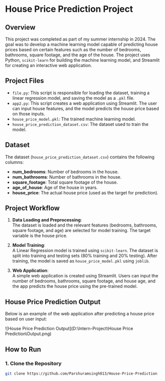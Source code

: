 # House Price Prediction Project

## Overview
This project was completed as part of my summer internship in 2024. The goal was to develop a machine learning model capable of predicting house prices based on certain features such as the number of bedrooms, bathrooms, square footage, and the age of the house. The project uses Python, `scikit-learn` for building the machine learning model, and Streamlit for creating an interactive web application.

## Project Files
- `file.py`: This script is responsible for loading the dataset, training a linear regression model, and saving the model as a `.pkl` file.
- `app2.py`: This script creates a web application using Streamlit. The user can input house features, and the model predicts the house price based on those inputs.
- `house_price_model.pkl`: The trained machine learning model.
- `house_price_prediction_dataset.csv`: The dataset used to train the model.

## Dataset
The dataset (`house_price_prediction_dataset.csv`) contains the following columns:
- **num_bedrooms**: Number of bedrooms in the house.
- **num_bathrooms**: Number of bathrooms in the house.
- **square_footage**: Total square footage of the house.
- **age_of_house**: Age of the house in years.
- **house_price**: The actual house price (used as the target for prediction).

## Project Workflow

1. **Data Loading and Preprocessing**:  
   The dataset is loaded and the relevant features (bedrooms, bathrooms, square footage, and age) are selected for model training. The target variable is the house price.

2. **Model Training**:  
   A Linear Regression model is trained using `scikit-learn`. The dataset is split into training and testing sets (80% training and 20% testing). After training, the model is saved as `house_price_model.pkl` using `joblib`.

3. **Web Application**:  
   A simple web application is created using Streamlit. Users can input the number of bedrooms, bathrooms, square footage, and house age, and the app predicts the house price using the pre-trained model.

## House Price Prediction Output

Below is an example of the web application after predicting a house price based on user input:

![House Price Prediction Output](D:\Intern-Project\House Price Prediction\Output.png)


## How to Run

### 1. Clone the Repository
```bash
git clone https://github.com/Parshuramsingh013/House-Price-Prediction
